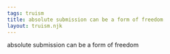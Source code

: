 ```yaml
---
tags: truism
title: absolute submission can be a form of freedom
layout: truism.njk
---
```


absolute submission can be a form of freedom
